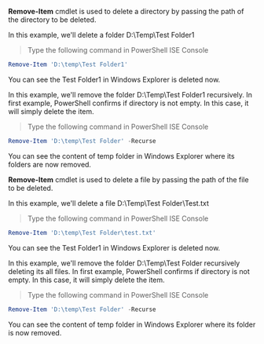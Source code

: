 
**Remove-Item** cmdlet is used to delete a directory by passing the path of the directory to be deleted.

In this example, we'll delete a folder D:\Temp\Test Folder1

> Type the following command in PowerShell ISE Console
```powershell
Remove-Item 'D:\temp\Test Folder1'
```
You can see the Test Folder1 in Windows Explorer is deleted now.

In this example, we'll remove the folder D:\Temp\Test Folder1 recursively. In first example, PowerShell confirms if directory is not empty. In this case, it will simply delete the item.

> Type the following command in PowerShell ISE Console
```powershell
Remove-Item 'D:\temp\Test Folder' -Recurse
```
You can see the content of temp folder in Windows Explorer where its folders are now removed.

**Remove-Item** cmdlet is used to delete a file by passing the path of the file to be deleted.


In this example, we'll delete a file D:\Temp\Test Folder\Test.txt

> Type the following command in PowerShell ISE Console
```powershell
Remove-Item 'D:\temp\Test Folder\test.txt'
```
You can see the Test Folder1 in Windows Explorer is deleted now.

In this example, we'll remove the folder D:\Temp\Test Folder recursively deleting its all files. In first example, PowerShell confirms if directory is not empty. In this case, it will simply delete the item.

> Type the following command in PowerShell ISE Console
```powershell
Remove-Item 'D:\temp\Test Folder' -Recurse
```
You can see the content of temp folder in Windows Explorer where its folder is now removed.
